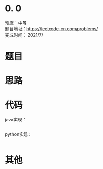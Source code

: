 # 0. 0
难度：中等   
题目地址：https://leetcode-cn.com/problems/   
完成时间：  2021/7/   
# 题目

# 思路


# 代码
java实现：   
```

```
python实现：   
```

```
# 其他



